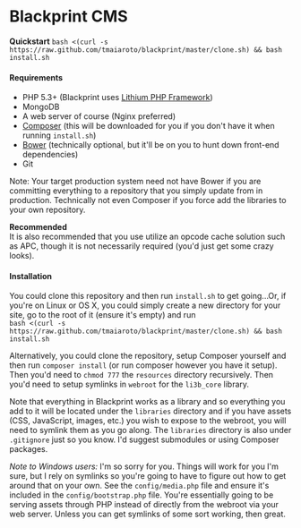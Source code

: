 # Blackprint CMS

**Quickstart** ```bash <(curl -s https://raw.github.com/tmaiaroto/blackprint/master/clone.sh) && bash install.sh```

#### Requirements

 * PHP 5.3+ (Blackprint uses [Lithium PHP Framework](http://lithify.me))
 * MongoDB
 * A web server of course (Nginx preferred)
 * [Composer](http://getcomposer.org/) (this will be downloaded for you if you don't have it when running ```install.sh```)
 * [Bower](http://bower.io/) (technically optional, but it'll be on you to hunt down front-end dependencies)
 * Git

Note: Your target production system need not have Bower if you are committing everything to a repository that you 
simply update from in production. Technically not even Composer if you force add the libraries to your own repository.

**Recommended**    
It is also recommended that you use utilize an opcode cache solution such as APC, though it is not necessarily required (you'd
just get some crazy looks). 

#### Installation
You could clone this repository and then run ```install.sh``` to get going...Or, if you're on Linux or OS X, you could simply create 
a new directory for your site, go to the root of it (ensure it's empty) and run    
```bash <(curl -s https://raw.github.com/tmaiaroto/blackprint/master/clone.sh) && bash install.sh```

Alternatively, you could clone the repository, setup Composer yourself and then run ```composer install``` 
(or run composer however you have it setup). Then you'd need to ```chmod 777``` the ```resources``` directory recursively. 
Then you'd need to setup symlinks in ```webroot``` for the ```li3b_core``` library.

Note that everything in Blackprint works as a library and so everything you add to it will be located under the ```libraries``` 
directory and if you have assets (CSS, JavaScript, images, etc.) you wish to expose to the webroot, you will need to symlink 
them as you go along. The ```libraries``` directory is also under ```.gitignore``` just so you know. I'd suggest submodules or using 
Composer packages.

*Note to Windows users:* I'm so sorry for you. Things will work for you I'm sure, but I rely on symlinks so you're going to have to figure out 
how to get around that on your own. See the ```config/media.php``` file and ensure it's included in the ```config/bootstrap.php``` file. 
You're essentially going to be serving assets through PHP instead of directly from the webroot via your web server. Unless you can 
get symlinks of some sort working, then great.
